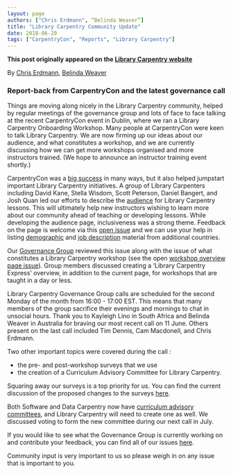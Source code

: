 ```yaml
---
layout: page
authors: ["Chris Erdmann", “Belinda Weaver”]
title: "Library Carpentry Community Update"
date: 2018-06-20
tags: ["CarpentryCon", "Reports", "Library Carpentry"]
--- 
```


**This post originally appeared on the [Library Carpentry website](https://librarycarpentry.org)**

By [Chris Erdmann](https://twitter.com/libcce), [Belinda Weaver](https://twitter.com/cloudaus)

### Report-back from CarpentryCon and the latest governance call

Things are moving along nicely in the Library Carpentry community, helped by regular meetings of the governance group and lots of face to face talking at the recent CarpentryCon event in Dublin, where we ran a Library Carpentry Onboarding Workshop.  Many people at CarpentryCon were keen to talk Library Carpentry. We are now firming up our ideas about our audience, and what constitutes a workshop, and we are currently discussing how we can get more workshops organised and more instructors trained. (We hope to announce an instructor training event shortly.)

CarpentryCon was a [big success](https://carpentries.org/blog/2018/06/carpentry-con-report/) in many ways, but it also helped jumpstart important Library Carpentry initiatives. A group of Library Carpenters including David Kane, Stella Wisdom, Scott Peterson, Daniel Bangert, and Josh Quan led our efforts to describe the [audience](https://librarycarpentry.github.io/lc-overview/audience/index.html) for Library Carpentry lessons. This will ultimately help new instructors wishing to learn more about our community ahead of teaching or developing lessons. While developing the audience page, inclusiveness was a strong theme. Feedback on the page is welcome via this [open issue](https://github.com/LibraryCarpentry/governance/issues/5) and we can use your help in listing [demographic](https://librarycarpentry.github.io/lc-overview/demographics/index.html) and [job description](https://librarycarpentry.github.io/lc-overview/jobs/index.html) material from additional countries.

Our [Governance Group](https://librarycarpentry.org/#team) reviewed this issue along with the issue of what constitutes a Library Carpentry workshop (see the open [workshop overview page issue](https://github.com/LibraryCarpentry/governance/issues/2)). Group members discussed creating a ‘Library Carpentry Express’ overview, in addition to the current page, for workshops that are taught in a day or less. 

Library Carpentry Governance Group calls are scheduled for the second Monday of the month from 16:00 - 17:00 EST. This means that many members of the group sacrifice their evenings and mornings to chat in unsocial hours. Thank you to Kayleigh Lino in South Africa and Belinda Weaver in Australia for braving our most recent call on 11 June. Others present on the last call included Tim Dennis, Cam Macdonell, and Chris Erdmann. 

Two other important topics were covered during the call : 
*  the pre- and post-workshop surveys that we use 
* the creation of a Curriculum Advisory Committee for Library Carpentry. 

Squaring away our surveys is a top priority for us. You can find the current discussion of the proposed changes to the surveys [here](https://github.com/LibraryCarpentry/governance/issues/4). 

Both Software and Data Carpentry now have [curriculum advisory committees](https://carpentries.org/community/), and Library Carpentry will need to create one as well. We discussed voting to form the new committee during our next call in July. 

If you would like to see what the Governance Group is currently working on and contribute your feedback, you can find all of our issues [here](https://github.com/LibraryCarpentry/governance/issues). 

Community input is very important to us so please weigh in on any issue that is important to you.
